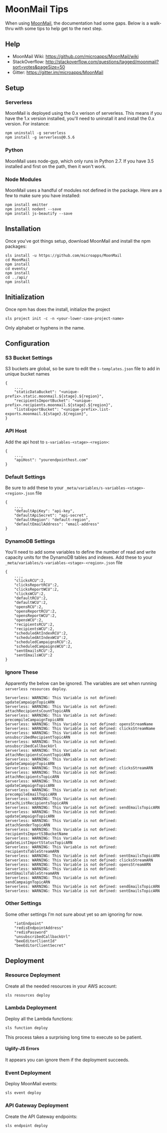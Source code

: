 # MoonMail Tips
When using [MoonMail](https://github.com/microapps/MoonMail), the documentation had some gaps. Below is a walk-thru with some tips to help get to the next step.

## Help
* MoonMail Wiki: https://github.com/microapps/MoonMail/wiki
* StackOverflow: http://stackoverflow.com/questions/tagged/moonmail?sort=votes&pageSize=50
* Gitter: https://gitter.im/microapps/MoonMail

## Setup

### Serverless
MoonMail is deployed using the 0.x verison of serverless. This means if you have the 1.x version installed, you'll need to uninstall it and install the 0.x version. For instance:
```
npm uninstall -g serverless
npm install -g serverless@0.5.6
```

### Python
MoonMail uses node-gyp, which only runs in Python 2.7. If you have 3.5 installed and first on the path, then it won't work.

### Node Modules
MoonMail uses a handful of modules not defined in the package. Here are a few to make sure you have installed:
```
npm install emitter
npm install nodent --save
npm install js-beautify --save
```

## Installation
Once you've got things setup, download MoonMail and install the npm packages:
```
sls install -u https://github.com/microapps/MoonMail
cd MoonMail
npm install
cd events/
npm install
cd ../api/
npm install
```

## Initialization
Once npm has does the install, initialize the project
```
sls project init -c -n <your-lower-case-project-name>
```
Only alphabet or hyphens in the name.

## Configuration

### S3 Bucket Settings
S3 buckets are global, so be sure to edit the `s-templates.json` file to add in unique bucket names
```
{
    ...,
    "staticDataBucket": "<unique-prefix>.static.moonmail.${stage}.${region}",
    "recipientsImportBucket": "<unique-prefix>.recipients.moonmail.${stage}.${region}",
    "listsExportBucket": "<unique-prefix>.list-exports.moonmail.${stage}.${region}",
}
```

### API Host
Add the api host to `s-variables-<stage>-<region>`:
```
{
    ...,
    "apiHost": "yourendpointhost.com"
}
```

### Default Settings
Be sure to add these to your `_meta/variables/s-variables-<stage>-<region>.json` file
```
{
    ...,
    "defaultApiKey": "api-key", 
    "defaultApiSecret": "api-secret", 
    "defaultRegion": "default-region",
    "defaultEmailAddress": "email-address"
}
```

### DynamoDB Settings
You'll need to add some variables to define the number of read and write capacity units for the DynamoDB tables and indexes. Add these to your `_meta/variables/s-variables-<stage>-<region>.json` file
```
{
    ...,
    "clicksRCU":2, 
    "clicksReportRCU":2, 
    "clicksReportWCU":2, 
    "clicksWCU":2, 
    "defaultRCU":2, 
    "defaultWCU":2, 
    "opensRCU":2, 
    "opensReportRCU":2, 
    "opensReportWCU":2, 
    "opensWCU":2, 
    "recipientsRCU":2, 
    "recipientsWCU":2, 
    "scheduledAtIndexRCU":2, 
    "scheduledAtIndexWCU":2, 
    "scheduledCampaignsRCU":2, 
    "scheduledCampaignsWCU":2, 
    "sentEmailsRCU":2, 
    "sentEmailsWCU":2
}
```

### Ignore These
Apparently the below can be ignored. The variables are set when running `serverless resources deploy`. 
```
Serverless: WARNING: This Variable is not defined: updateCampaignTopicARN
Serverless: WARNING: This Variable is not defined: attachRecipientsCountTopicARN
Serverless: WARNING: This Variable is not defined: precompileCampaignTopicARN
Serverless: WARNING: This Variable is not defined: opensStreamName
Serverless: WARNING: This Variable is not defined: clicksStreamName
Serverless: WARNING: This Variable is not defined: unsubscribedRecipientTopicARN
Serverless: WARNING: This Variable is not defined: unsubscribedCallbackUrl
Serverless: WARNING: This Variable is not defined: attachRecipientsCountTopicARN
Serverless: WARNING: This Variable is not defined: updateCampaignTopicARN
Serverless: WARNING: This Variable is not defined: clicksStreamARN
Serverless: WARNING: This Variable is not defined: attachRecipientsTopicARN
Serverless: WARNING: This Variable is not defined: updateCampaignTopicARN
Serverless: WARNING: This Variable is not defined: precompileEmailTopicARN
Serverless: WARNING: This Variable is not defined: attachListRecipientsTopicARN
Serverless: WARNING: This Variable is not defined: sendEmailsTopicARN
Serverless: WARNING: This Variable is not defined: updateCampaignTopicARN
Serverless: WARNING: This Variable is not defined: attachSenderTopicARN
Serverless: WARNING: This Variable is not defined: recipientsImportS3BucketName
Serverless: WARNING: This Variable is not defined: updateListImportStatusTopicARN
Serverless: WARNING: This Variable is not defined: recipientsTableStreamARN
Serverless: WARNING: This Variable is not defined: sentEmailsTopicARN
Serverless: WARNING: This Variable is not defined: clicksStreamARN
Serverless: WARNING: This Variable is not defined: opensStreamARN
Serverless: WARNING: This Variable is not defined: sentEmailsTableStreamARN
Serverless: WARNING: This Variable is not defined: sendCampaignTopicARN
Serverless: WARNING: This Variable is not defined: sendEmailsTopicARN
Serverless: WARNING: This Variable is not defined: sentEmailsTopicARN
```

### Other Settings
Some other settings I'm not sure about yet so am ignoring for now. 
```
    "iotEndpoint"
    "redisEndpointAddress"
    "redisPassword"
    "unsubscribedCallbackUrl"
    "beeEditorClientId"
    "beeEditorClientSecret"
```

## Deployment

### Resource Deployment
Create all the needed resources in your AWS account:
```
sls resources deploy
```

### Lambda Deployment
Deploy all the Lambda functions:
```
sls function deploy
```
This process takes a surprising long time to execute so be patient.

#### Uglify-JS Errors
It appears you can ignore them if the deployment succeeds.

### Event Deployment
Deploy MoonMail events:
```
sls event deploy
```

### API Gateway Deployment
Create the API Gateway endpoints:
```
sls endpoint deploy
```
